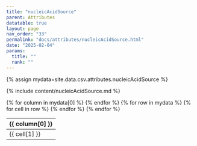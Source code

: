 ```yaml
---
title: "nucleicAcidSource"
parent: Attributes
datatable: true
layout: page
nav_order: "33"
permalink: "docs/attributes/nucleicAcidSource.html"
date: "2025-02-04"
params:
  title: ""
  rank: ""
---
```

{% assign mydata=site.data.csv.attributes.nucleicAcidSource %} 

{% include content/nucleicAcidSource.md %}

<table id="myTable" class="display" style="width:100%">
    <thead>
    {% for column in mydata[0] %}
        <th>{{ column[0] }}</th>
    {% endfor %}
    </thead>
    <tbody>
    {% for row in mydata %}
        <tr>
        {% for cell in row %}
            <td>{{ cell[1] }}</td>
        {% endfor %}
        </tr>
    {% endfor %}
    </tbody>
</table>
<script type="text/javascript">
  $(document).ready(function () {
    $('#myTable').DataTable({
      responsive: true,
      deferRender: false,
      paging: false,
      order: [],
    });
  });
</script>
